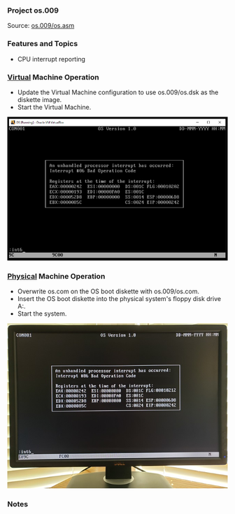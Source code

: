 ### Project os.009
Source: [os.009/os.asm](../os.009/os.asm)

### Features and Topics
- CPU interrupt reporting

### [Virtual](VIRTUAL.md) Machine Operation
- Update the Virtual Machine configuration to use os.009/os.dsk as the diskette image.
- Start the Virtual Machine.

<img src="../images/os009_VirtualBox_001.PNG" width="640"/>

### [Physical](PHYSICAL.md) Machine Operation
- Overwrite os.com on the OS boot diskette with os.009/os.com.
- Insert the OS boot diskette into the physical system's floppy disk drive A:.
- Start the system.

<img src="../images/os009_Boot_001.jpg"/>

### Notes
